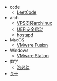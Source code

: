 - <i class="nf nf-md-code_braces_box"></i>code
  - [LeetCode](/code/leetcode.md)
- <i class="nf nf-linux-archlinux"></i>arch
  - [VPS安装archlinux](/arch/install-archlinux-on-vps.md)
  - [UEFI安全启动](/arch/secure-boot.md)
  - [hostapd](/arch/hostapd.md)
- <i class="nf nf-md-apple"></i>MacOS
  - [VMware Fusion](/apple/vmware-fusion.md)
- <i class="nf nf-md-microsoft_windows"></i>Windows
  - [VMware Station](/win/vmware-workstation.md)
- <i class="nf nf-md-math_norm_box"></i>数学
  - [洛必达](/math/l-hopital.md)
- <i class="nf nf-md-home"></i>[关于](/README.md)
